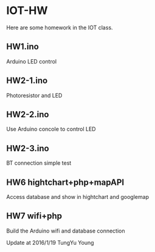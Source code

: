 # IOT-HW
Here are some homework in the IOT class.


## HW1.ino
Arduino LED control

## HW2-1.ino
Photoresistor and LED 

## HW2-2.ino
Use Arduino concole to control LED

## HW2-3.ino
BT connection simple test 

## HW6 hightchart+php+mapAPI
Access database and show in hightchart and googlemap

## HW7 wifi+php
Build the Arduino wifi and database connection 




Update at 2016/1/19 TungYu Young
